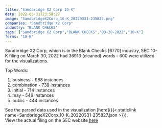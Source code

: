 ```yaml
---
title: "Sandbridge X2 Corp 10-K"
date: 2022-03-31T23:58:27
image: "SandbridgeX2Corp_10-K_20220331-235827.png"
companies: "Sandbridge X2 Corp"
industry: "BLANK CHECKS"
tags: ["Sandbridge X2 Corp","BLANK CHECKS","03-30-2022","10-K"]
forms: "10-K"
---
```

Sandbridge X2 Corp, which is in the Blank Checks [6770] industry, SEC 10-K filing on March 30, 2022 had 36913 (cleaned) words - 600 were utilized for the visualizations.

Top Words:
1. business - 988 instances
2. combination - 738 instances
3. initial - 714 instances
4. may - 546 instances
5. public - 444 instances


See the parsed data used in the visualization [here]({{< staticlink name=SandbridgeX2Corp_10-K_20220331-235827.json >}}).  
View the actual filing on the SEC website [here](https://www.sec.gov/Archives/edgar/data/1842729/0001193125-22-089873.txt)